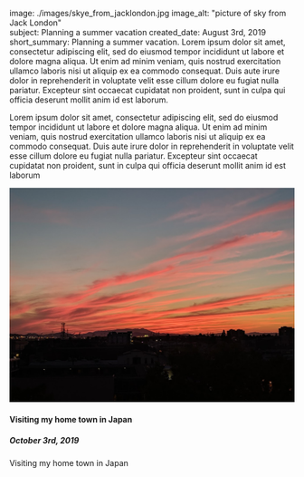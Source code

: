 image: ./images/skye_from_jacklondon.jpg
image_alt: "picture of sky from Jack London"  
subject: Planning a summer vacation
created_date: August 3rd, 2019
short_summary: Planning a summer vacation. Lorem ipsum dolor sit amet, consectetur adipiscing elit, sed do eiusmod tempor incididunt ut labore et dolore magna aliqua. Ut enim ad minim veniam, quis nostrud exercitation ullamco laboris nisi ut aliquip ex ea commodo consequat. Duis aute irure dolor in reprehenderit in voluptate velit esse cillum dolore eu fugiat nulla pariatur. Excepteur sint occaecat cupidatat non proident, sunt in culpa qui officia deserunt mollit anim id est laborum.


<p>Lorem ipsum dolor sit amet, consectetur adipiscing elit, sed do eiusmod tempor incididunt ut labore et dolore magna aliqua. Ut enim ad minim veniam, quis nostrud exercitation ullamco laboris nisi ut aliquip ex ea commodo consequat. Duis aute irure dolor in reprehenderit in voluptate velit esse cillum dolore eu fugiat nulla pariatur. Excepteur sint occaecat cupidatat non proident, sunt in culpa qui officia deserunt mollit anim id est laborum</p>

<div class="row main">
  <div class="media">
    <img class="mr-3 media_image" src="./images/sky_red.jpg" alt="Sample photo">
    <div class="media-body">
      <h4>Visiting my home town in Japan</h4>
      <h5>October 3rd, 2019</h5>
      <p>Visiting my home town in Japan</p>
    </div>
  </div>
</div>